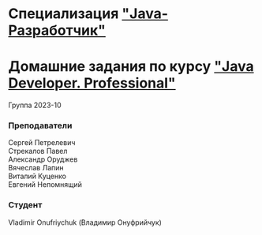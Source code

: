 # Специализация ["Java-Разработчик"](https://otus.ru/lessons/java-specialization/)
# Домашние задания по курсу ["Java Developer. Professional"](https://otus.ru/lessons/java-professional/?utm_source=github&utm_medium=free&utm_campaign=otus)


Группа 2023-10

### Преподаватели
Сергей Петрелевич<br>
Стрекалов Павел<br>
Александр Оруджев<br>
Вячеслав Лапин<br>
Виталий Куценко<br>
Евгений Непомнящий

### Студент
Vladimir Onufriychuk (Владимир Онуфрийчук)
